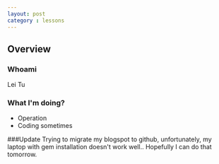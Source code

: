 ```yaml
---
layout: post
category : lessons
---
```


## Overview

### Whoami

Lei Tu

### What I'm doing?

- Operation
- Coding sometimes

###Update
Trying to migrate my blogspot to github, unfortunately, my laptop with gem installation doesn't work well..
Hopefully I can do that tomorrow.
